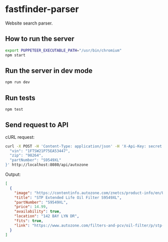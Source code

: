 # fastfinder-parser

Website search parser.

## How to run the server

```sh
export PUPPETEER_EXECUTABLE_PATH="/usr/bin/chromium"
npm start
```

## Run the server in dev mode

```sh
npm run dev
```

## Run tests

```sh
npm test
```

## Send request to API

cURL request:

```sh
curl -X POST -H 'Content-Type: application/json' -H 'X-Api-Key: secret' -d '{
  "vin": "1FTSW21P75EA53447",
  "zip": "98264",
  "partNumber": "S9549XL"
}' http://localhost:8080/api/autozone
```

Output:

```json
[
  {
    "image": "https://contentinfo.autozone.com/znetcs/product-info/en/US/sxl/S9549XL/image/10/",
    "title": "STP Extended Life Oil Filter S9549XL",
    "partNumber": "S9549XL",
    "price": 14.99,
    "availability": true,
    "location": "142 BAY LYN DR",
    "fits": true,
    "link": "https://www.autozone.com/filters-and-pcv/oil-filter/p/stp-extended-life-oil-filter-s9549xl/663671_0_0?searchText=S9549XL"
  }
]
```

